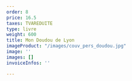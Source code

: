 ```yaml
---
order: 8
price: 16.5
taxes: TVAREDUITE
type: livre
weight: 600
title: Mon Doudou de Lyon
imageProduct: "/images/couv_pers_doudou.jpg"
image: ''
images: []
invoiceInfos: ''

---
```

